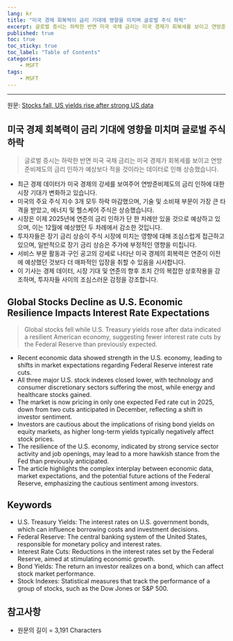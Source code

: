 ```yaml
---
lang: kr
title: "미국 경제 회복력이 금리 기대에 영향을 미치며 글로벌 주식 하락"
excerpt: 글로벌 증시는 하락한 반면 미국 국채 금리는 미국 경제가 회복세를 보이고 연방준비제도의 금리 인하가 예상보다 적을 것이라는 데이터로 인해 상승했습니다.
published: true
toc: true
toc_sticky: true
toc_label: "Table of Contents"
categories:
    - MSFT
tags:
    - MSFT
---
```


---

  원문: [Stocks fall, US yields rise after strong US data](https://www.investing.com/news/stock-market-news/asia-shares-rise-on-prospect-of-softer-trump-tariffs-3799003)

## 미국 경제 회복력이 금리 기대에 영향을 미치며 글로벌 주식 하락

> 글로벌 증시는 하락한 반면 미국 국채 금리는 미국 경제가 회복세를 보이고 연방준비제도의 금리 인하가 예상보다 적을 것이라는 데이터로 인해 상승했습니다.


- 최근 경제 데이터가 미국 경제의 강세를 보여주어 연방준비제도의 금리 인하에 대한 시장 기대가 변화하고 있습니다.
- 미국의 주요 주식 지수 3개 모두 하락 마감했으며, 기술 및 소비재 부문이 가장 큰 타격을 받았고, 에너지 및 헬스케어 주식은 상승했습니다.
- 시장은 이제 2025년에 연준의 금리 인하가 단 한 차례만 있을 것으로 예상하고 있으며, 이는 12월에 예상했던 두 차례에서 감소한 것입니다.
- 투자자들은 장기 금리 상승이 주식 시장에 미치는 영향에 대해 조심스럽게 접근하고 있으며, 일반적으로 장기 금리 상승은 주가에 부정적인 영향을 미칩니다.
- 서비스 부문 활동과 구인 공고의 강세로 나타난 미국 경제의 회복력은 연준이 이전에 예상했던 것보다 더 매파적인 입장을 취할 수 있음을 시사합니다.
- 이 기사는 경제 데이터, 시장 기대 및 연준의 향후 조치 간의 복잡한 상호작용을 강조하며, 투자자들 사이의 조심스러운 감정을 강조합니다.

## Global Stocks Decline as U.S. Economic Resilience Impacts Interest Rate Expectations

> Global stocks fell while U.S. Treasury yields rose after data indicated a resilient American economy, suggesting fewer interest rate cuts by the Federal Reserve than previously expected.


- Recent economic data showed strength in the U.S. economy, leading to shifts in market expectations regarding Federal Reserve interest rate cuts.
- All three major U.S. stock indexes closed lower, with technology and consumer discretionary sectors suffering the most, while energy and healthcare stocks gained.
- The market is now pricing in only one expected Fed rate cut in 2025, down from two cuts anticipated in December, reflecting a shift in investor sentiment.
- Investors are cautious about the implications of rising bond yields on equity markets, as higher long-term yields typically negatively affect stock prices.
- The resilience of the U.S. economy, indicated by strong service sector activity and job openings, may lead to a more hawkish stance from the Fed than previously anticipated.
- The article highlights the complex interplay between economic data, market expectations, and the potential future actions of the Federal Reserve, emphasizing the cautious sentiment among investors.

## Keywords

- U.S. Treasury Yields: The interest rates on U.S. government bonds, which can influence borrowing costs and investment decisions.
- Federal Reserve: The central banking system of the United States, responsible for monetary policy and interest rates.
- Interest Rate Cuts: Reductions in the interest rates set by the Federal Reserve, aimed at stimulating economic growth.
- Bond Yields: The return an investor realizes on a bond, which can affect stock market performance.
- Stock Indexes: Statistical measures that track the performance of a group of stocks, such as the Dow Jones or S&P 500.

## 참고사항

- 원문의 길이 = 3,191 Characters

